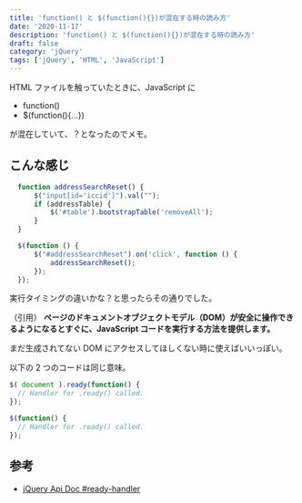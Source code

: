 ```yaml
---
title: 'function() と $(function(){})が混在する時の読み方'
date: '2020-11-17'
description: 'function() と $(function(){})が混在する時の読み方'
draft: false
category: 'jQuery'
tags: ['jQuery', 'HTML', 'JavaScript']
---
```


HTML ファイルを触っていたときに、JavaScript に

- function()
- \$(function(){...})

が混在していて、？となったのでメモ。

## こんな感じ

```JavaScript
  function addressSearchReset() {
      $("input[id='iccid']").val("");
      if (addressTable) {
          $('#table').bootstrapTable('removeAll');
      }
  }

  $(function () {
      $("#addressSearchReset").on('click', function () {
          addressSearchReset();
      });
  });

```

実行タイミングの違いかな？と思ったらその通りでした。

（引用）
**ページのドキュメントオブジェクトモデル（DOM）が安全に操作できるようになるとすぐに、JavaScript コードを実行する方法を提供します。**

まだ生成されてない DOM にアクセスしてほしくない時に使えばいいっぽい。

以下の 2 つのコードは同じ意味。

```JavaScript
$( document ).ready(function() {
  // Handler for .ready() called.
});
```

```JavaScript
$(function() {
  // Handler for .ready() called.
});
```

## 参考

- [jQuery Api Doc #ready-handler](https://api.jquery.com/ready/#ready-handler)

